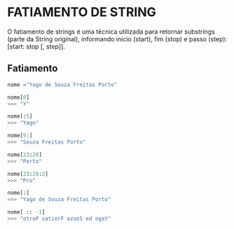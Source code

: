 # FATIAMENTO DE STRING

O fatiamento de strings é uma técnica utilizada para retornar substrings (parte da String original), informando início (start), fim (stop) e passo (step): [start: stop [, step]].

## Fatiamento

```python
nome ="Yago de Souza Freitas Porto"

nome[0]
>>> "Y"

nome[:5]
>>> "Yago"

nome[9:]
>>> "Souza Freitas Porto"

nome[23:28]
>>> "Porto"

nome[23:28:2]
>>> "Pro"

nome[:]
>>> "Yago de Souza Freitas Porto"

nome[ :: -1]
>>> "otroP satierF azuoS ed ogaY"
```